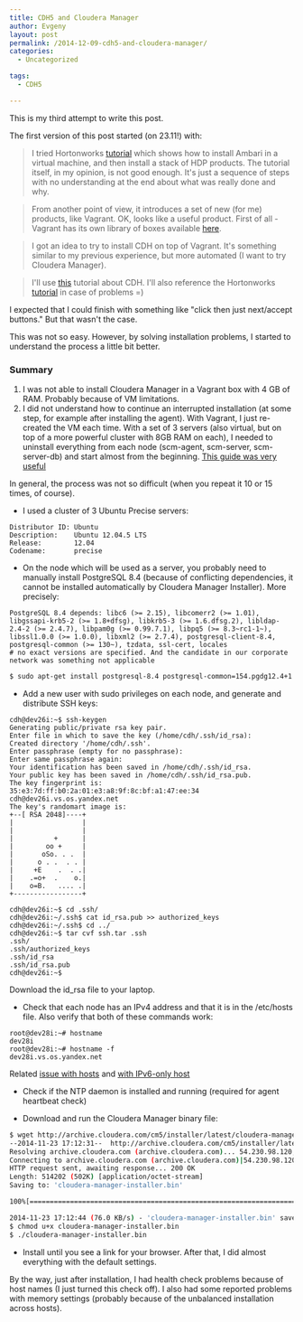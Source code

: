 ```yaml
---
title: CDH5 and Cloudera Manager
author: Evgeny
layout: post
permalink: /2014-12-09-cdh5-and-cloudera-manager/
categories:
  - Uncategorized

tags:
  - CDH5

---
```


This is my third attempt to write this post.

The first version of this post started (on 23.11!) with:

> I tried Hortonworks [tutorial](http://hortonworks.com/hadoop-tutorial/introducing-apache-ambari-deploying-managing-apache-hadoop/) which shows how to install Ambari in a virtual machine, and then install a stack of HDP products.
The tutorial itself, in my opinion, is not good enough. It's just a sequence of steps with no understanding at the end about what was really done and why.

> From another point of view, it introduces a set of new (for me) products, like Vagrant. OK, looks like a useful product.
First of all - Vagrant has its own library of boxes available [here](https://vagrantcloud.com/discover/featured).

> I got an idea to try to install CDH on top of Vagrant. It's something similar to my previous experience, but more automated (I want to try Cloudera Manager).

> I'll use [this](http://www.cloudera.com/content/cloudera/en/documentation/core/latest/topics/cm_ig_install_path_a.html#cmig_topic_6_5_unique_2) tutorial about CDH. I'll also reference the Hortonworks [tutorial](http://hortonworks.com/hadoop-tutorial/introducing-apache-ambari-deploying-managing-apache-hadoop/) in case of problems =)

I expected that I could finish with something like "click then just next/accept buttons." But that wasn't the case.

This was not so easy. However, by solving installation problems, I started to understand the process a little bit better.

### Summary

1. I was not able to install Cloudera Manager in a Vagrant box with 4 GB of RAM. Probably because of VM limitations.
2. I did not understand how to continue an interrupted installation (at some step, for example after installing the agent). With Vagrant, I just re-created the VM each time. With a set of 3 servers (also virtual, but on top of a more powerful cluster with 8GB RAM on each), I needed to uninstall everything from each node (scm-agent, scm-server, scm-server-db) and start almost from the beginning. [This guide was very useful](http://www.cloudera.com/content/cloudera/en/documentation/archives/cloudera-manager-4/v4-5-3/Cloudera-Manager-Enterprise-Edition-Installation-Guide/cmeeig_topic_18_1.html)

In general, the process was not so difficult (when you repeat it 10 or 15 times, of course).

* I used a cluster of 3 Ubuntu Precise servers:

```
Distributor ID: Ubuntu
Description:    Ubuntu 12.04.5 LTS
Release:        12.04
Codename:       precise
```

* On the node which will be used as a server, you probably need to manually install PostgreSQL 8.4 (because of conflicting dependencies, it cannot be installed automatically by Cloudera Manager Installer). More precisely: 

```
PostgreSQL 8.4 depends: libc6 (>= 2.15), libcomerr2 (>= 1.01), libgssapi-krb5-2 (>= 1.8+dfsg), libkrb5-3 (>= 1.6.dfsg.2), libldap-2.4-2 (>= 2.4.7), libpam0g (>= 0.99.7.1), libpq5 (>= 8.3~rc1-1~), libssl1.0.0 (>= 1.0.0), libxml2 (>= 2.7.4), postgresql-client-8.4, postgresql-common (>= 130~), tzdata, ssl-cert, locales
# no exact versions are specified. And the candidate in our corporate network was something not applicable
```
        
~~~ bash
$ sudo apt-get install postgresql-8.4 postgresql-common=154.pgdg12.4+1 postgresql-client-common=154.pgdg12.4+1
~~~
        
* Add a new user with sudo privileges on each node, and generate and distribute SSH keys:

~~~
cdh@dev26i:~$ ssh-keygen
Generating public/private rsa key pair.
Enter file in which to save the key (/home/cdh/.ssh/id_rsa):
Created directory '/home/cdh/.ssh'.
Enter passphrase (empty for no passphrase):
Enter same passphrase again:
Your identification has been saved in /home/cdh/.ssh/id_rsa.
Your public key has been saved in /home/cdh/.ssh/id_rsa.pub.
The key fingerprint is:
35:e3:7d:ff:b0:2a:01:e3:a8:9f:8c:bf:a1:47:ee:34 cdh@dev26i.vs.os.yandex.net
The key's randomart image is:
+--[ RSA 2048]----+
|                 |
|                 |
|          +      |
|        oo +     |
|       oSo. . .  |
|      o . .  . . |
|     +E    .  . .|
|    .=o+  .    o.|
|    o=B.   .... .|
+-----------------+

cdh@dev26i:~$ cd .ssh/
cdh@dev26i:~/.ssh$ cat id_rsa.pub >> authorized_keys
cdh@dev26i:~/.ssh$ cd ../
cdh@dev26i:~$ tar cvf ssh.tar .ssh
.ssh/
.ssh/authorized_keys
.ssh/id_rsa
.ssh/id_rsa.pub
cdh@dev26i:~$
~~~

Download the id_rsa file to your laptop.

* Check that each node has an IPv4 address and that it is in the /etc/hosts file. Also verify that both of these commands work:

~~~
root@dev28i:~# hostname
dev28i
root@dev28i:~# hostname -f
dev28i.vs.os.yandex.net
~~~

Related [issue with hosts](http://community.cloudera.com/t5/CDH-Manual-Installation/Problem-during-installation-receiving-heartbeat-from-agent/td-p/1109) and [with IPv6-only host](http://www.cloudera.com/content/cloudera/en/documentation/cdh4/latest/CDH4-Installation-Guide/cdh4ig_topic_11_1.html)

* Check if the NTP daemon is installed and running (required for agent heartbeat check)

* Download and run the Cloudera Manager binary file:

~~~ bash
$ wget http://archive.cloudera.com/cm5/installer/latest/cloudera-manager-installer.bin
--2014-11-23 17:12:31--  http://archive.cloudera.com/cm5/installer/latest/cloudera-manager-installer.bin
Resolving archive.cloudera.com (archive.cloudera.com)... 54.230.98.120, 54.230.98.191, 54.230.98.203, ...
Connecting to archive.cloudera.com (archive.cloudera.com)|54.230.98.120|:80... connected.
HTTP request sent, awaiting response... 200 OK
Length: 514202 (502K) [application/octet-stream]
Saving to: 'cloudera-manager-installer.bin'

100%[================================================================================================================================================================>] 514,202     81.8KB/s   in 6.6s

2014-11-23 17:12:44 (76.0 KB/s) - 'cloudera-manager-installer.bin' saved [514202/514202]
$ chmod u+x cloudera-manager-installer.bin
$ ./cloudera-manager-installer.bin
~~~

* Install until you see a link for your browser. After that, I did almost everything with the default settings.

By the way, just after installation, I had health check problems because of host names (I just turned this check off). I also had some reported problems with memory settings (probably because of the unbalanced installation across hosts).